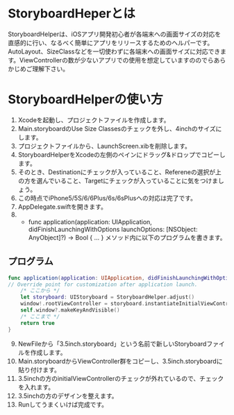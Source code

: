 # StoryboardHeperとは
StoryboardHelperは、iOSアプリ開発初心者が各端末への画面サイズの対応を直感的に行い、なるべく簡単にアプリをリリースするためのヘルパーです。AutoLayout、SizeClassなどを一切使わずに各端末への画面サイズに対応できます。ViewControllerの数が少ないアプリでの使用を想定していますののでらあらかじめご理解下さい。

# StoryboardHelperの使い方
1. Xcodeを起動し、プロジェクトファイルを作成します。
2. Main.storyboardのUse Size Classesのチェックを外し、4inchのサイズにします。
3. プロジェクトファイルから、LaunchScreen.xibを削除します。
4. StoryboardHelperをXcodeの左側のペインにドラッグ&ドロップでコピーします。
5. そのとき、Destinationにチェックが入っていること、Refereneの選択が上の方を選んでいること、Targetにチェックが入っていることに気をつけましょう。
6. この時点でiPhone5/5S/6/6Plus/6s/6sPlusへの対応は完了です。
7. AppDelegate.swiftを開きます。
8. - func application(application: UIApplication, didFinishLaunchingWithOptions launchOptions: [NSObject: AnyObject]?) -> Bool { ... } メソッド内に以下のプログラムを書きます。

## プログラム

```swift
func application(application: UIApplication, didFinishLaunchingWithOptions launchOptions: [NSObject: AnyObject]?) -> Bool {
// Override point for customization after application launch.
    /* ここから */
    let storyboard: UIStoryboard = StoryboardHelper.adjust()
    window!.rootViewController = storyboard.instantiateInitialViewController()! as UIViewController
    self.window?.makeKeyAndVisible()
    /* ここまで */
    return true
}
```

9. NewFileから「3.5inch.storyboard」という名前で新しいStoryboardファイルを作成します。
10. Main.storyboardからViewController群をコピーし、3.5inch.storyboardに貼り付けます。
11. 3.5inchの方のinitialViewControllerのチェックが外れているので、チェックを入れます。
12. 3.5inchの方のデザインを整えます。
13. Runしてうまくいけば完成です。
